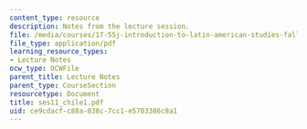 ```yaml
---
content_type: resource
description: Notes from the lecture session.
file: /media/courses/17-55j-introduction-to-latin-american-studies-fall-2006/ce9cdacfc88a038c7cc1e5703386c8a1_ses11_chile1.pdf
file_type: application/pdf
learning_resource_types:
- Lecture Notes
ocw_type: OCWFile
parent_title: Lecture Notes
parent_type: CourseSection
resourcetype: Document
title: ses11_chile1.pdf
uid: ce9cdacf-c88a-038c-7cc1-e5703386c8a1
---
```

